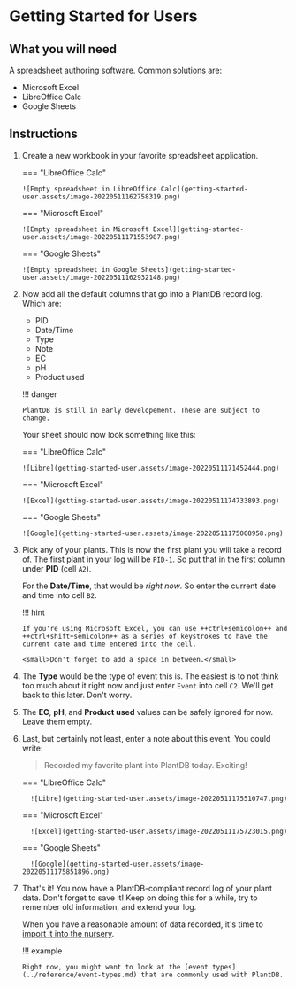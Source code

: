 # Getting Started for Users

## What you will need

A spreadsheet authoring software. Common solutions are:

-   Microsoft Excel
-   LibreOffice Calc
-   Google Sheets

## Instructions

1.  Create a new workbook in your favorite spreadsheet application.

    === "LibreOffice Calc"
   
        ![Empty spreadsheet in LibreOffice Calc](getting-started-user.assets/image-20220511162758319.png)

    === "Microsoft Excel"
   
        ![Empty spreadsheet in Microsoft Excel](getting-started-user.assets/image-20220511171553987.png)

    === "Google Sheets"
   
        ![Empty spreadsheet in Google Sheets](getting-started-user.assets/image-20220511162932148.png)

1.  Now add all the default columns that go into a PlantDB record log. Which are:

    -   PID
    -   Date/Time
    -   Type
    -   Note
    -   EC
    -   pH
    -   Product used

    !!! danger

        PlantDB is still in early developement. These are subject to change.

    Your sheet should now look something like this:

    === "LibreOffice Calc"

        ![Libre](getting-started-user.assets/image-20220511171452444.png)

    === "Microsoft Excel"

        ![Excel](getting-started-user.assets/image-20220511174733893.png)

    === "Google Sheets"

        ![Google](getting-started-user.assets/image-20220511175008958.png)

1.  Pick any of your plants. This is now the first plant you will take a record of. The first plant in your log will be `PID-1`. So put that in the first column under **PID** (cell `A2`).

    For the **Date/Time**, that would be _right now_. So enter the current date and time into cell `B2`.

    !!! hint
   
        If you're using Microsoft Excel, you can use ++ctrl+semicolon++ and ++ctrl+shift+semicolon++ as a series of keystrokes to have the current date and time entered into the cell.
       
        <small>Don't forget to add a space in between.</small>

1.  The **Type** would be the type of event this is. The easiest is to not think too much about it right now and just enter `Event` into cell `C2`. We'll get back to this later. Don't worry.

1.  The **EC**, **pH**, and **Product used** values can be safely ignored for now. Leave them empty.

1.  Last, but certainly not least, enter a note about this event. You could write:

    > Recorded my favorite plant into PlantDB today. Exciting!

    === "LibreOffice Calc"
    
          ![Libre](getting-started-user.assets/image-20220511175510747.png)

    === "Microsoft Excel"
    
          ![Excel](getting-started-user.assets/image-20220511175723015.png)

    === "Google Sheets"
    
          ![Google](getting-started-user.assets/image-20220511175851896.png)

1.  That's it! You now have a PlantDB-compliant record log of your plant data. Don't forget to save it! Keep on doing this for a while, try to remember old information, and extend your log.

    When you have a reasonable amount of data recorded, it's time to [import it into the nursery](./nursery.md).

    !!! example
   
        Right now, you might want to look at the [event types](../reference/event-types.md) that are commonly used with PlantDB.
